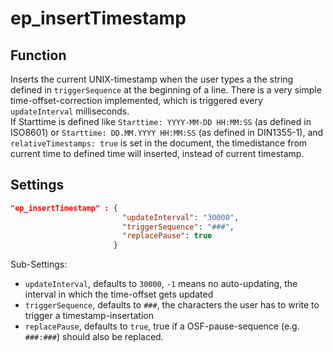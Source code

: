 # ep_insertTimestamp
## Function
Inserts the current UNIX-timestamp when the user types a the string defined in `triggerSequence` at the beginning of a line.
There is a very simple time-offset-correction implemented, which is triggered every `updateInterval` milliseconds.  
If Starttime is defined like ```Starttime: YYYY-MM-DD HH:MM:SS``` (as defined in ISO8601) or ```Starttime: DD.MM.YYYY HH:MM:SS``` (as defined in DIN1355-1), and ```relativeTimestamps: true``` is set in the document, the timedistance from current time to defined time will inserted, instead of current timestamp.

## Settings
```JSON
"ep_insertTimestamp" : {
                         "updateInterval": "30000",
                         "triggerSequence": "###",
                         "replacePause": true
                       }
```
Sub-Settings:

* `updateInterval`, defaults to `30000`, `-1` means no auto-updating, the interval in which the time-offset gets updated
* `triggerSequence`, defaults to `###`, the characters the user has to write to trigger a timestamp-insertation
* `replacePause`, defaults to `true`, true if a OSF-pause-sequence (e.g. `###:###`) should also be replaced.
